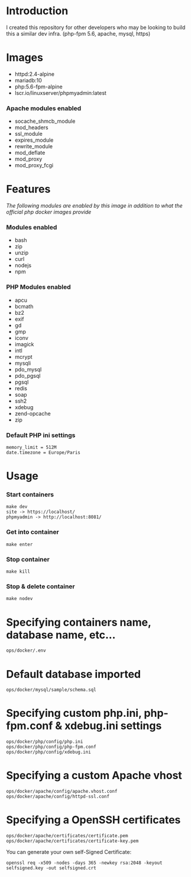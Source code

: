 # Introduction
I created this repository for other developers who may be looking to build this a similar dev infra.
(php-fpm 5.6, apache, mysql, https)

# Images
* httpd:2.4-alpine
* mariadb:10
* php:5.6-fpm-alpine
* lscr.io/linuxserver/phpmyadmin:latest

### Apache modules enabled
* socache_shmcb_module
* mod_headers
* ssl_module
* expires_module
* rewrite_module
* mod_deflate
* mod_proxy
* mod_proxy_fcgi

# Features
*The following modules are enabled by this image in addition to what the official php docker images provide*
### Modules enabled
* bash
* zip 
* unzip 
* curl 
* nodejs 
* npm

### PHP Modules enabled
* apcu
* bcmath
* bz2
* exif
* gd
* gmp
* iconv
* imagick
* intl
* mcrypt
* mysqli
* pdo_mysql
* pdo_pgsql
* pgsql
* redis
* soap
* ssh2
* xdebug
* zend-opcache
* zip

### Default PHP ini settings 
```
memory_limit = 512M
date.timezone = Europe/Paris
```

# Usage
### Start containers
```
make dev
site -> https://localhost/
phpmyadmin -> http://localhost:8081/
```
### Get into container
```
make enter
```
### Stop container
```
make kill
```
### Stop & delete container
```
make nodev
```

# Specifying containers name, database name, etc...
```
ops/docker/.env
```

# Default database imported
```
ops/docker/mysql/sample/schema.sql
```

# Specifying custom php.ini, php-fpm.conf & xdebug.ini settings
```
ops/docker/php/config/php.ini
ops/docker/php/config/php-fpm.conf
ops/docker/php/config/xdebug.ini
```

# Specifying a custom Apache vhost
```
ops/docker/apache/config/apache.vhost.conf
ops/docker/apache/config/httpd-ssl.conf
```

# Specifying a OpenSSH certificates
```
ops/docker/apache/certificates/certificate.pem
ops/docker/apache/certificates/certificate-key.pem
```
You can generate your own self-Signed Certificate:
```
openssl req -x509 -nodes -days 365 -newkey rsa:2048 -keyout selfsigned.key -out selfsigned.crt
```
